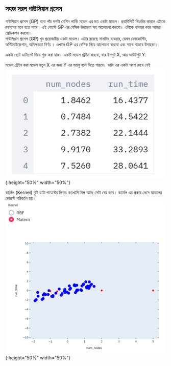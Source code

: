 ## সহজ সরল গাউসিয়ান প্রসেস
গাউসিয়ান প্রসেস (GP) অন্য পাঁচ দশটা মেশিন লার্নিং মডেল এর মত একটা মডেল। প্রবাবিলিটি থিওরির কারনে এটাকে রহস্যময় মনে হতে পারে। এই পোস্টে GP এর বেসিক উদাহরণ সহ আলোচনা করবো। এটাকে ব্যবহার করে আমরা প্রেডিকশন করবো।  
গাউসিয়ান প্রসেস (GP) খুব প্রয়োজনীয় একটা মডেল। এটার রয়েছে নানাবিধ ব্যবহার, যেমন ফোরকাস্টিং, অপ্টিমাইজেশান, অনিশ্চয়তা নির্ণয় । এখানে GP এর বেসিক নিয়ে আলোচনা করবো এবং সাথে থাকবে উদাহরণ।  

একটা ছোট ডাটাসেট দিয়ে শুরু করা যাক। একটি মডেল ট্রেইন করবো, যার ইনপুট X, আর আউটপুট Y.

মডেল ট্রেইন করা মডেল নতুন X এর জন্য Y এর ভ্যালু বলে দিতে পারবে।
ডাটা এর একটা অংশ দেখে নেই
![data](/images/data-table.png){:height="50%" width="50%"}  

কার্নেল (Kernel) দুটি ডাটা পয়েন্টের ভিতর কতখানি মিল আছে সেটা বের করে।
কার্নেল এর প্রকার ভেদে মডেলের রেজাল্ট পরিবর্তন হয়।
![mat](/images/matern-kernel.png){:height="50%" width="50%"}
